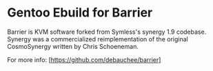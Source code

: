 # Gentoo Ebuild for Barrier

Barrier is KVM software forked from Symless's synergy 1.9 codebase. Synergy was a commercialized reimplementation of the original CosmoSynergy written by Chris Schoeneman.

For more info: [https://github.com/debauchee/barrier]
